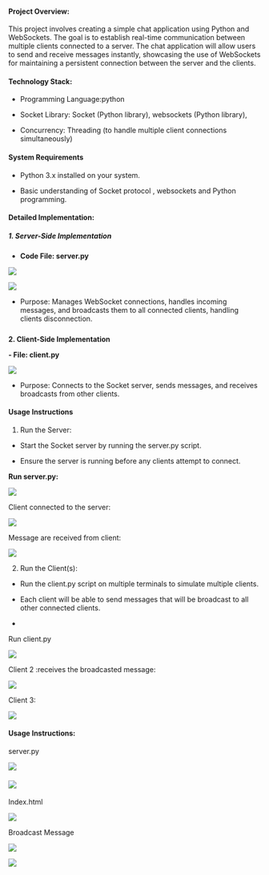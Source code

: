 #### Project Overview:

This project involves creating a simple chat application using Python and WebSockets. The goal is to establish real-time communication between multiple clients connected to a server. The chat application will allow users to send and receive messages instantly, showcasing the use of WebSockets for maintaining a persistent connection between the server and the clients.

#### Technology Stack:

-   Programming Language:python
    
-   Socket Library:  Socket (Python library), websockets (Python library),
    
-   Concurrency: Threading (to handle multiple client connections simultaneously)
    

#### System Requirements

-   Python 3.x installed on your system.
    
-   Basic understanding of Socket protocol , websockets and Python programming.
    

  

#### Detailed Implementation:

  

##### 1. Server-Side Implementation

  

-   **Code File:  server.py**
    

![](https://lh7-rt.googleusercontent.com/docsz/AD_4nXclbNga6tlAVlqGv_ELLoxB6H5vjic_dnaiX-vo0xpsrGIOn0jOuFecwWjcszAcbjr_my-z7oMPM-a6s8y2sSoPFwg73GVemA3m3XUW1QuNO8_ax5zCKrZPTamQPZyW3Jae_hSWmgugaWoQtm-_rsmbuCid?key=o80k732yts8IGZfP_LeX5A)

![](https://lh7-rt.googleusercontent.com/docsz/AD_4nXfEKdOdF4zM8k-JrxeE0cM95MuBZOaFXpUmgUaZNL6ikS-GU-QHak02w8QHkI6yknFQZ-lBd0p9IwpXr7Pv6VLABVw-lbCm7W_ahd_1Sz7urKmg72He7UPGAZ31iMSelcd63uVhm20h3kG_ysw_xfCLSB4?key=o80k732yts8IGZfP_LeX5A)

-   Purpose: Manages WebSocket connections, handles incoming messages, and broadcasts them to all connected clients, handling clients disconnection.
    

#####   
**2. Client-Side Implementation**

**-   File:  client.py**
    

![](https://lh7-rt.googleusercontent.com/docsz/AD_4nXft_zYRsntWxyAkdbn4UHYxWQ6FDuO4WE1rFPWIUta-rKLJFd--2iZB-Pcwxpl_F30eCV6sEuhoG4MZWEyl3NIEgWtUegVLjKdRDWqImzCRUIUrl7_xpieWOhhw0NCdBiXKBeYsI5uchpr3P8U6oJus7d0?key=o80k732yts8IGZfP_LeX5A)

  

-   Purpose: Connects to the Socket server, sends messages, and receives broadcasts from other clients.
    

  
  
  
  
  
  
  

#### Usage Instructions

1.  Run the Server:
    

-   Start the Socket server by running the server.py script.
    
-   Ensure the server is running before any clients attempt to connect.
    

**Run server.py:**

![](https://lh7-rt.googleusercontent.com/docsz/AD_4nXdo20CtLMzXi5878PADt5dhknHe7-Zf6ShOZh5qwBksultPlV3CegKA3paYfyt5GkXEhg3EGxHmjYiByJ6fLlYiYBlpnp-H7dINJ1tQpiRXTQNcLLxgMxo_I3YKRCsAPMIlRxD3fLSAGRzJdTYgQP0gNig?key=o80k732yts8IGZfP_LeX5A)

Client connected to the server:

![](https://lh7-rt.googleusercontent.com/docsz/AD_4nXdmws1XPROVq6h3HT5JkbI4EkpsXCCZ0jvjDEadFQXrx0N3Lad5JOxUzGIvUXsA-RDyiNFR9bxaUQGYUMzDYiOrhwWprIOVXzbAMTdbJC0MW_6ATJOnKweAebvYOkzUM1WECLxG7OwHq_BU8g2RZAwUtHP7?key=o80k732yts8IGZfP_LeX5A)

Message are received from client:

![](https://lh7-rt.googleusercontent.com/docsz/AD_4nXd7iubXBBUfexNT8Hd8-tx8AVYMFJUYGJ5OQPrNQe4JzGJpgCp6fMOATbrdgi4ddtFGJ50ARsqjPJyfo3xGwhEmrIYBFCHddfFQgX0gX-2Wpqf9_5odt3lbPebcjkdI7xg94eUwJIM-xQdUt1zNUVL03J05?key=o80k732yts8IGZfP_LeX5A)

  
  

2.  Run the Client(s):
    

  

-   Run the client.py script on multiple terminals to simulate multiple clients.
    
-   Each client will be able to send messages that will be broadcast to all other connected clients.
    
-     
    

Run client.py

  

![](https://lh7-rt.googleusercontent.com/docsz/AD_4nXcLTQoh7tzi1zNWGzh92ZzKsKKewQlXziEFRcRDI9sfYz5cM1b160uP7yZ6FNl25Ix6mQnCKo9dhBbjk_nl5KWPQNDtl3qlTJm1tX4llNwdCGayUcqaY0ZLJs425EwD9RJZ6GPyBjM_B0It2n1so_FRBKE?key=o80k732yts8IGZfP_LeX5A)

  

Client 2 :receives the broadcasted message:

  

![](https://lh7-rt.googleusercontent.com/docsz/AD_4nXdsE9IzSO1TJfU_eW5eEQ4LhjK-suzOM8BzBaldJI9XiEsW5F9uMSfHnQz2QnpH22CSDlycG5mssQfdjtU0nvP1k27uhnCAD-P-PwlSDbuARsFdN1Pd1rCnIzDAkdQE_8T12y8n2ehWQtqqG9-MOrIfESI?key=o80k732yts8IGZfP_LeX5A)

Client 3:

![](https://lh7-rt.googleusercontent.com/docsz/AD_4nXd3DLHYohVYDtWNBghaZ1zvWzBNbcHSDAzV7tFeDk52gdoDdjb2pI8Rdy1rZQ3ixBpIiXkzg0kHuXk9CV3ym_uiC_7I-wjKZgD9jmx3ayTphewrw_02XwxjEPV-FHaGBepR4m9DJOKRAE4s7wrtf6c5glE?key=o80k732yts8IGZfP_LeX5A)

  
  
  

#### Usage Instructions:

  
  

server.py

![](https://lh7-rt.googleusercontent.com/docsz/AD_4nXdkr9PhDHX3hXP7-KXRq1uNXS1IopZKHYPRXh1pdLOOvo1GRkds_YkOE4MZclVYZKb49V5DEdwiSnz3Ay69Me6pRSOTWLAlLJtAlx6ZIxQiflnMKp9zDmdjDdrOxmqmdsZwEry4ZwEwl0a0xjM5Yjmm3Rjt?key=o80k732yts8IGZfP_LeX5A)

#### ![](https://lh7-rt.googleusercontent.com/docsz/AD_4nXf74BbqY_k7mgEvvOBjjaOcXRqKAV5x09qfzk8YGN8Ca0Qb6kOWVgykW2U4wDJy7MfNFmX8C5jifIb0GzCOqmNphezn9lMoF2iSsMW-phHYqtjmHvgd-THQ_daWlP2FawI62K40miNT_RjNslAG_cZdMNE?key=o80k732yts8IGZfP_LeX5A)

  
  
  

Index.html

  

![](https://lh7-rt.googleusercontent.com/docsz/AD_4nXcH77wOAdJuGBQuI0jjlvg0OMUMwcMAvORsnBHmzlDJQk0A4yjAEeOTY-a25WwjaqpIi9bedJxaw0ig1WtItjhBG4zNfPwgdhJWBdif3dpHldHPeCMMBdtMJx1911SZK5-34aeum-Y5k90zUxhfCloCOK6W?key=o80k732yts8IGZfP_LeX5A)

  

Broadcast Message

  

![](https://lh7-rt.googleusercontent.com/docsz/AD_4nXdZkxXh6wGdOH5_L4r_bI4keEen35FsB7h3vTwFHsiFbLoJSzaCuiZLGNUiyqgw6BTov_V2AC9sE2XigjL7CiElWRbVL8_12HwRk3H0mVg4Ikfmhv26bPpRENgmfnbLoR1QuUBEwdNq3fEkYseTGjNeBZA?key=o80k732yts8IGZfP_LeX5A)

  
  

![](https://lh7-rt.googleusercontent.com/docsz/AD_4nXeM3w5xXjFN1QkvvERCDxjK6F7Fp-AkDeAhjI41B6cGGbCN5G3pTWKPCOH0qtZ_NNxWaDHQtyUEH4LO4dMhLtCFwZWGWRhevvOpbssn3cBfUjEc5teFGxSsy5J0rAgZ83PVpQCYVfDPm6OhQ_rmgeiFudNV?key=o80k732yts8IGZfP_LeX5A)
